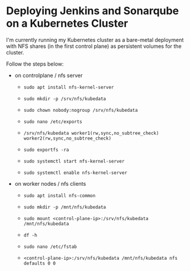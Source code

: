# Deploying Jenkins and Sonarqube on a Kubernetes Cluster

I'm currently running my Kubernetes cluster as a bare-metal deployment with NFS shares (in the first control plane) as persistent volumes for the cluster.

Follow the steps below:
* on controlplane / nfs server

  - `sudo apt install nfs-kernel-server`

  - `sudo mkdir -p /srv/nfs/kubedata`

  - `sudo chown nobody:nogroup /srv/nfs/kubedata`

  - `sudo nano /etc/exports`

  - `/srv/nfs/kubedata worker1(rw,sync,no_subtree_check) worker2(rw,sync,no_subtree_check)`

  - `sudo exportfs -ra`

  - `sudo systemctl start nfs-kernel-server`

  - `sudo systemctl enable nfs-kernel-server`


* on worker nodes / nfs clients

  - `sudo apt install nfs-common`

  - `sudo mkdir -p /mnt/nfs/kubedata`

  - `sudo mount <control-plane-ip>:/srv/nfs/kubedata /mnt/nfs/kubedata`

  - `df -h`

  - `sudo nano /etc/fstab`

  - `<control-plane-ip>:/srv/nfs/kubedata /mnt/nfs/kubedata nfs defaults 0 0`
